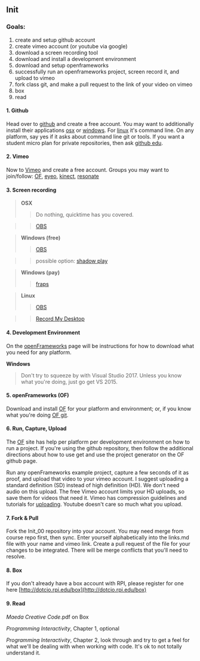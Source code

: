## Init

### Goals:

1. create and setup github account
2. create vimeo account (or youtube via google)
3. download a screen recording tool
4. download and install a development environment
5. download and setup openframeworks
6. successfully run an openframeworks project, screen record it, and upload to vimeo
7. fork class git, and make a pull request to the link of your video on vimeo
8. box
9. read


#### 1. Github
Head over to [github](https://github.com/) and create a free account. You may want to additionally install their applications [osx](http://mac.github.com) or [windows](http://windows.github.com). For [linux](https://help.github.com/articles/set-up-git#platform-linux) it's command line. On any platform, say yes if it asks about command line git or tools. If you want a student micro plan for private repositories, then ask [github edu](https://github.com/edu).

#### 2. Vimeo
Now to [Vimeo](https://vimeo.com/) and create a free account. Groups you may want to join/follow: [OF](https://vimeo.com/groups/openframeworks), [eyeo](https://vimeo.com/eyeofestival), [kinect](https://vimeo.com/groups/kinect), [resonate](https://vimeo.com/resonateio)

#### 3. Screen recording 
> __OSX__ 
>> Do nothing, quicktime has you covered. 

>> [OBS](https://obsproject.com)

> __Windows (free)__ 
>> [OBS](https://obsproject.com)

>> possible option: [shadow play](http://www.geforce.com/geforce-experience/shadowplay)

> __Windows (pay)__
>> [fraps](http://www.fraps.com)

> __Linux__
>> [OBS](https://obsproject.com)
 
>> [Record My Desktop](http://recordmydesktop.sourceforge.net/about.php)

#### 4. Development Environment
On the [openFrameworks](http://www.openframeworks.cc/download/) page will be instructions for how to download what you need for any platform. 

__Windows__ 
> Don't try to squeeze by with Visual Studio 2017. Unless you know what you're doing, just go get VS 2015. 


#### 5. openFrameworks (OF)
Download and install [OF](http://www.openframeworks.cc/download/) for your platform and environment; or, if you know what you're doing [OF git](https://github.com/openframeworks/openFrameworks).

#### 6. Run, Capture, Upload
The [OF](http://www.openframeworks.cc/download/) site has help per platform per development environment on how to run a project. If you're using the github repository, then follow the additional directions about how to use get and use the project generator on the OF github page.

Run any openFrameworks example project, capture a few seconds of it as proof, and upload that video to your vimeo account. I suggest uploading a standard definition (SD) instead of high definition (HD). We don't need audio on this upload. The free Vimeo account limits your HD uploads, so save them for videos that need it. Vimeo has compression guidelines and tutorials for [uploading](https://vimeo.com/help/compression). Youtube doesn't care so much what you upload.

#### 7. Fork & Pull
Fork the Init_00 repository into your account. You may need merge from course repo first, then sync. Enter yourself alphabetically into the links.md file with your name and vimeo link. Create a pull request of the file for your changes to be integrated. There will be merge conflicts that you'll need to resolve. 

#### 8. Box
If you don't already have a box account with RPI, please register for one here [http://dotcio.rpi.edu/box](http://dotcio.rpi.edu/box)

#### 9. Read
_Maeda Creative Code_.pdf on Box

_Programming Interactivity_, Chapter 1, optional

_Programming Interactivity_, Chapter 2, look through and try to get a feel for what we'll be dealing with when working with code. It's ok to not totally understand it. 
